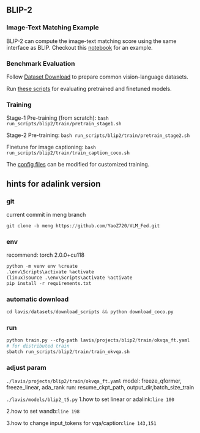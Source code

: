 ## BLIP-2


### Image-Text Matching Example
BLIP-2 can compute the image-text matching score using the same interface as BLIP. Checkout this [notebook](https://github.com/salesforce/LAVIS/blob/3446bac20c5646d35ae383ebe6d13cec4f8b00cb/examples/blip2_image_text_matching.ipynb) for an example. 

### Benchmark Evaluation 
Follow [Dataset Download](https://opensource.salesforce.com/LAVIS//latest/getting_started.html#auto-downloading-and-loading-datasets) to prepare common vision-language datasets.

Run [these scripts](https://github.com/salesforce/LAVIS/tree/main/run_scripts/blip2/eval) for evaluating pretrained and finetuned models. 

### Training
Stage-1 Pre-training (from scratch): 
```bash run_scripts/blip2/train/pretrain_stage1.sh```

Stage-2 Pre-training: 
```bash run_scripts/blip2/train/pretrain_stage2.sh```

Finetune for image captioning: 
```bash run_scripts/blip2/train/train_caption_coco.sh```

The [config files](https://github.com/salesforce/LAVIS/tree/main/lavis/projects/blip2/train) can be modified for customized training.

## hints for adalink version
### git
current commit in meng branch
```python
git clone -b meng https://github.com/YaoZ720/VLM_Fed.git
```
### env
recommend: torch 2.0.0+cu118 
```python
python -m venv env %create
.\env\Scripts\activate %activate
(linux)source .\env\Scripts\activate %activate
pip install -r requirements.txt
```
### automatic download
```python
cd lavis/datasets/download_scripts && python download_coco.py
```

### run
```python
python train.py --cfg-path lavis/projects/blip2/train/okvqa_ft.yaml
# for distributed train
sbatch run_scripts/blip2/train/train_okvqa.sh

```
### adjust param
```./lavis/projects/blip2/train/okvqa_ft.yaml```
model: freeze_qformer, freeze_linear, ada_rank
run: resume_ckpt_path, output_dir,batch_size_train

```./lavis/models/blip2_t5.py```
1.how to set linear or adalink:```line 100```

2.how to set wandb:```line 198```

3.how to change input_tokens for vqa/caption:```line 143,151```
